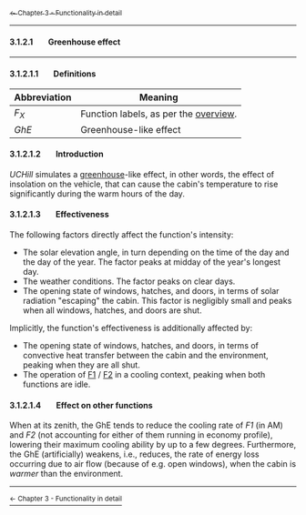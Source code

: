 [<sub>&#8592; Chapter 3 - Functionality in detail</sub>](./3_functionality_details.md)
***
#### 3.1.2.1&#160;&#160;&#160;&#160;&#160;&#160;&#160;&#160;Greenhouse effect
***
#### 3.1.2.1.1&#160;&#160;&#160;&#160;&#160;&#160;&#160;&#160;Definitions

Abbreviation | Meaning
------------ | -------
*F<sub>X</sub>*| Function labels, as per the [overview](./3_functionality_details.md#3111overview).
*GhE* | Greenhouse-like effect

#### 3.1.2.1.2&#160;&#160;&#160;&#160;&#160;&#160;&#160;&#160;Introduction

*UCHill* simulates a [greenhouse](https://en.wikipedia.org/wiki/Greenhouse_effect#Real_greenhouses)-like effect, in other words, the effect of insolation on the vehicle, that can cause the cabin's temperature to rise significantly during the warm hours of the day.

#### 3.1.2.1.3&#160;&#160;&#160;&#160;&#160;&#160;&#160;&#160;Effectiveness

The following factors directly affect the function's intensity:
* The solar elevation angle, in turn depending on the time of the day and the day of the year. The factor peaks at midday of the year's longest day.
* The weather conditions. The factor peaks on clear days.
* The opening state of windows, hatches, and doors, in terms of solar radiation "escaping" the cabin. This factor is negligibly small and peaks when all windows, hatches, and doors are shut.

Implicitly, the function's effectiveness is additionally affected by:
* The opening state of windows, hatches, and doors, in terms of convective heat transfer between the cabin and the environment, peaking when they are all shut.
* The operation of [F1](./3112_driver_passenger_ac.md) / [F2](./3112_driver_passenger_ac.md) in a cooling context, peaking when both functions are idle.

#### 3.1.2.1.4&#160;&#160;&#160;&#160;&#160;&#160;&#160;&#160;Effect on other functions

When at its zenith, the GhE tends to reduce the cooling rate of *F1* (in AM) and *F2* (not accounting for either of them running in economy profile), lowering their maximum cooling ability by up to a few degrees. Furthermore, the GhE (artificially) weakens, i.e., reduces, the rate of energy loss occurring due to air flow (because of e.g. open windows), when the cabin is *warmer* than the environment.
***
[<sup>&#8592; Chapter 3 - Functionality in detail</sup>](./3_functionality_details.md)
